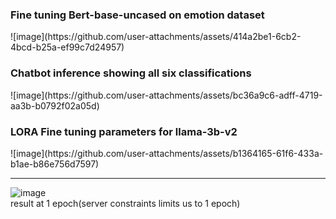 <h3>Fine tuning Bert-base-uncased on emotion dataset</h3>
![image](https://github.com/user-attachments/assets/414a2be1-6cb2-4bcd-b25a-ef99c7d24957)


<h3>Chatbot inference showing all six classifications</h3>
![image](https://github.com/user-attachments/assets/bc36a9c6-adff-4719-aa3b-b0792f02a05d)


<h3>LORA Fine tuning parameters for llama-3b-v2</h3>
![image](https://github.com/user-attachments/assets/b1364165-61f6-433a-b1ae-b86e756d7597)


---------------------------------------------------------------
![image](https://github.com/user-attachments/assets/e6572dca-f8b9-4c27-a077-f82776470e1b)<br>
result at 1 epoch(server constraints limits us to 1 epoch)
